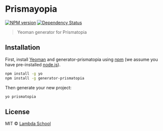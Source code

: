 # Prismayopia

[![NPM version][npm-image]][npm-url] [![Dependency Status][daviddm-image]][daviddm-url]
> Yeoman generator for Prismatopia

## Installation

First, install [Yeoman](http://yeoman.io) and generator-prismatopia using [npm](https://www.npmjs.com/) (we assume you have pre-installed [node.js](https://nodejs.org/)).

```bash
npm install -g yo
npm install -g generator-prismatopia
```

Then generate your new project:

```bash
yo prismatopia
```

## License

MIT © [Lambda School](https://lambdaschool.com)

[npm-image]: https://badge.fury.io/js/@lambdaschool/generator-prismatopia
[npm-url]: https://www.npmjs.com/package/@lambdaschool/generator-prismatopia
[daviddm-image]: https://david-dm.org/Lambda-School-Labs/generator-prismatopia.svg?theme=shields.io
[daviddm-url]: https://david-dm.org/Lambda-School-Labs/generator-prismatopia
